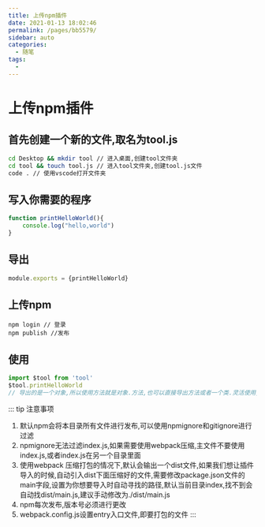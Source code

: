 ```yaml
---
title: 上传npm插件
date: 2021-01-13 18:02:46
permalink: /pages/bb5579/
sidebar: auto
categories: 
  - 随笔
tags: 
  - 
---
```


# 上传npm插件

## 首先创建一个新的文件,取名为tool.js
``` zsh
cd Desktop && mkdir tool // 进入桌面,创建tool文件夹
cd tool && touch tool.js // 进入tool文件夹,创建tool.js文件
code . // 使用vscode打开文件夹
```

## 写入你需要的程序
``` js
function printHelloWorld(){
    console.log("hello,world")
}
```
## 导出
``` js
module.exports = {printHelloWorld}
```
## 上传npm
``` git
npm login // 登录
npm publish //发布
```
## 使用
``` js
import $tool from 'tool'
$tool.printHelloWorld
// 导出的是一个对象,所以使用方法就是对象.方法,也可以直接导出方法或者一个类.灵活使用,推荐对象.函数
```
::: tip 注意事项
1. 默认npm会将本目录所有文件进行发布,可以使用npmignore和gitignore进行过滤
2. npmignore无法过滤index.js,如果需要使用webpack压缩,主文件不要使用index.js,或者index.js在另一个目录里面
3. 使用webpack 压缩打包的情况下,默认会输出一个dist文件,如果我们想让插件导入的时候,自动引入dist下面压缩好的文件,需要修改package.json文件的main字段,设置为你想要导入时自动寻找的路径,默认当前目录index,找不到会自动找dist/main.js,建议手动修改为./dist/main.js
4. npm每次发布,版本号必须进行更改
5. webpack.config.js设置entry入口文件,即要打包的文件
:::
